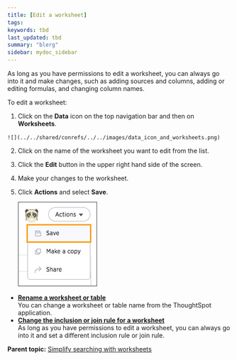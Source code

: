 ```yaml
---
title: [Edit a worksheet]
tags: 
keywords: tbd
last_updated: tbd
summary: "blerg"
sidebar: mydoc_sidebar
---
```

As long as you have permissions to edit a worksheet, you can always go into it and make changes, such as adding sources and columns, adding or editing formulas, and changing column names.

To edit a worksheet:

1.   Click on the **Data** icon on the top navigation bar and then on **Worksheets**.

    ![](../../shared/conrefs/../../images/data_icon_and_worksheets.png)

2.   Click on the name of the worksheet you want to edit from the list.
3.   Click the **Edit** button in the upper right hand side of the screen.
4.   Make your changes to the worksheet.
5.  Click **Actions** and select **Save**.

    ![](../../shared/conrefs/../../images/action_save_worksheet.png "Save a worksheet")


-   **[Rename a worksheet or table](../../admin/worksheets/change_a_logical_table_name.html)**  
You can change a worksheet or table name from the ThoughtSpot application.
-   **[Change the inclusion or join rule for a worksheet](../../admin/worksheets/change_inclusion_rule.html)**  
As long as you have permissions to edit a worksheet, you can always go into it and set a different inclusion rule or join rule.

**Parent topic:** [Simplify searching with worksheets](../../admin/worksheets/about_worksheets.html)
